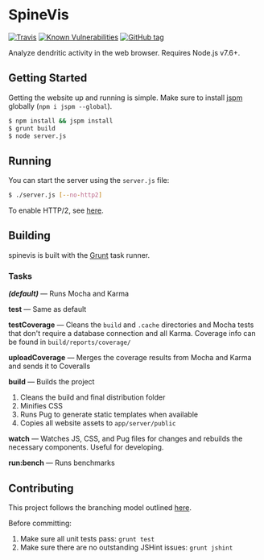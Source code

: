 # SpineVis

[![Travis](https://img.shields.io/travis/thatJavaNerd/spinevis.svg)](https://travis-ci.org/thatJavaNerd/spinevis)
[![Known Vulnerabilities](https://snyk.io/test/github/thatjavanerd/spinevis/badge.svg)](https://snyk.io/test/github/thatjavanerd/spinevis)
[![GitHub tag](https://img.shields.io/github/tag/thatJavaNerd/spinevis.svg)](https://github.com/thatJavaNerd/spinevis/tags)
<!-- [![Coveralls](https://img.shields.io/coveralls/thatJavaNerd/spinevis.svg)](https://coveralls.io/github/thatJavaNerd/spinevis) -->

Analyze dendritic activity in the web browser. Requires Node.js v7.6+.

## Getting Started

Getting the website up and running is simple. Make sure to install [jspm](http://jspm.io/) globally (`npm i jspm --global`).

```sh
$ npm install && jspm install
$ grunt build
$ node server.js
```

## Running

You can start the server using the `server.js` file:

```sh
$ ./server.js [--no-http2]
```

To enable HTTP/2, see [here](https://github.com/thatJavaNerd/spinevis/blob/master/docs/http2.md).

## Building

spinevis is built with the [Grunt](http://gruntjs.com/) task runner.

### Tasks

***(default)*** — Runs Mocha and Karma

**test** — Same as default

**testCoverage** — Cleans the `build` and `.cache` directories and Mocha tests that don't require a database connection and all Karma. Coverage info can be found in `build/reports/coverage/`

**uploadCoverage** — Merges the coverage results from Mocha and Karma and sends it to Coveralls

**build** — Builds the project

 1. Cleans the build and final distribution folder
 2. Minifies CSS
 3. Runs Pug to generate static templates when available
 4. Copies all website assets to `app/server/public`

**watch** — Watches JS, CSS, and Pug files for changes and rebuilds the necessary components. Useful for developing.

**run:bench** — Runs benchmarks

## Contributing

This project follows the branching model outlined [here](http://nvie.com/posts/a-successful-git-branching-model/).

Before committing:

 1. Make sure all unit tests pass: `grunt test`
 2. Make sure there are no outstanding JSHint issues: `grunt jshint`
